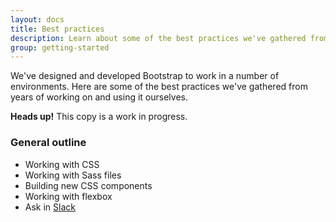 ```yaml
---
layout: docs
title: Best practices
description: Learn about some of the best practices we've gathered from years of working on and using Bootstrap.
group: getting-started
---
```


We've designed and developed Bootstrap to work in a number of environments. Here are some of the best practices we've gathered from years of working on and using it ourselves.


**Heads up!** This copy is a work in progress.


### General outline

- Working with CSS
- Working with Sass files
- Building new CSS components
- Working with flexbox
- Ask in [Slack](https://bootstrap-slack.herokuapp.com/)
